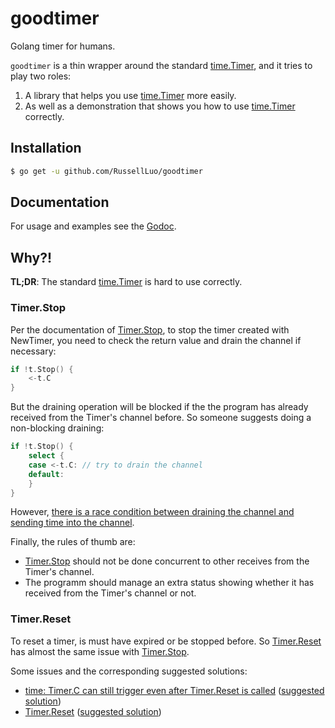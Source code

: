 # goodtimer

Golang timer for humans.

`goodtimer` is a thin wrapper around the standard [time.Timer][1], and it tries to play two roles:

1. A library that helps you use [time.Timer][1] more easily.
2. As well as a demonstration that shows you how to use [time.Timer][1] correctly.


## Installation

```bash
$ go get -u github.com/RussellLuo/goodtimer
```


## Documentation

For usage and examples see the [Godoc][2].


## Why?!

**TL;DR**: The standard [time.Timer][1] is hard to use correctly.

### Timer.Stop

Per the documentation of [Timer.Stop][3], to stop the timer created with NewTimer, you need to check the return value and drain the channel if necessary:

```go
if !t.Stop() {
	<-t.C
}
```

But the draining operation will be blocked if the the program has already received from the Timer's channel before. So someone suggests doing a non-blocking draining:

```go
if !t.Stop() {
	select {
	case <-t.C: // try to drain the channel
	default:
	}
}
```

However, [there is a race condition between draining the channel and sending time into the channel][4].

Finally, the rules of thumb are:

- [Timer.Stop][3] should not be done concurrent to other receives from the Timer's channel.
- The programm should manage an extra status showing whether it has received from the Timer's channel or not.


### Timer.Reset

To reset a timer, is must have expired or be stopped before. So [Timer.Reset][5] has almost the same issue with [Timer.Stop][3].

Some issues and the corresponding suggested solutions:

- [time: Timer.C can still trigger even after Timer.Reset is called][6] ([suggested solution][7])
- [Timer.Reset][8] ([suggested solution][9])


[1]: https://golang.org/pkg/time/#Timer
[2]: https://godoc.org/github.com/RussellLuo/goodtimer 
[3]: https://golang.org/pkg/time/#Timer.Stop
[4]: https://github.com/golang/go/issues/14383#issuecomment-185977844
[5]: https://golang.org/pkg/time/#Timer.Reset
[6]: https://github.com/golang/go/issues/11513
[7]: https://github.com/golang/go/issues/11513#issuecomment-157062583
[8]: https://groups.google.com/forum/#!topic/golang-dev/c9UUfASVPoU
[9]: https://groups.google.com/d/msg/golang-dev/c9UUfASVPoU/tlbK2BpFEwAJ
